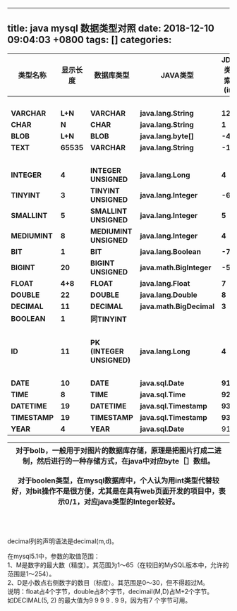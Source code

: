 
---
title: java mysql 数据类型对照
date: 2018-12-10 09:04:03 +0800
tags: []
categories: 
---

| **类型名称** | **显示长度** | **数据库类型** | **JAVA类型** | **JDBC类型索引(int)** | **描述** |
| --- | --- | --- | --- | --- | --- |
|   |   |   |   |   |   |
| **VARCHAR** | **L+N** | **VARCHAR** | **java.lang.String** | **12** |   |
| **CHAR** | **N** | **CHAR** | **java.lang.String** | **1** |   |
| **BLOB** | **L+N** | **BLOB** | **java.lang.byte[]** | **-4** |   |
| **TEXT** | **65535** | **VARCHAR** | **java.lang.String** | **-1** |   |
|   |   |   |   |   |   |
| **INTEGER** | **4** | **INTEGER UNSIGNED** | **java.lang.Long** | **4** |   |
| **TINYINT** | **3** | **TINYINT UNSIGNED** | **java.lang.Integer** | **-6** |   |
| **SMALLINT** | **5** | **SMALLINT UNSIGNED** | **java.lang.Integer** | **5** |   |
| **MEDIUMINT** | **8** | **MEDIUMINT UNSIGNED** | **java.lang.Integer** | **4** |   |
| **BIT** | **1** | **BIT** | **java.lang.Boolean** | **-7** |   |
| **BIGINT** | **20** | **BIGINT UNSIGNED** | **java.math.BigInteger** | **-5** |   |
| **FLOAT** | **4+8** | **FLOAT** | **java.lang.Float** | **7** |   |
| **DOUBLE** | **22** | **DOUBLE** | **java.lang.Double** | **8** |   |
| **DECIMAL** | **11** | **DECIMAL** | **java.math.BigDecimal** | **3** |   |
| **BOOLEAN** | **1** | **同TINYINT** |   |   |   |
|   |   |   |   |   |   |
| **ID** | **11** | **PK (INTEGER UNSIGNED)** | **java.lang.Long** | **4** |   |
|   |   |   |   |   |   |
| **DATE** | **10** | **DATE** | **java.sql.Date** | **91** |   |
| **TIME** | **8** | **TIME** | **java.sql.Time** | **92** |   |
| **DATETIME** | **19** | **DATETIME** | **java.sql.Timestamp** | **93** |   |
| **TIMESTAMP** | **19** | **TIMESTAMP** | **java.sql.Timestamp** | **93** |   |
| **YEAR** | **4** | **YEAR** | **java.sql.Date** | 91 |  |

| 对于bolb，一般用于对图片的数据库存储，原理是把图片打成二进制，然后进行的一种存储方式，在java中对应byte［］数组。<br /><br />对于boolen类型，在mysql数据库中，个人认为用int类型代替较好，对bit操作不是很方便，尤其是在具有web页面开发的项目中，表示0/1，对应java类型的Integer较好。 |
| --- |

<br /> 


decimal列的声明语法是decimal(m,d)。

在mysql5.1中，参数的取值范围： <br />1、M是数字的最大数（精度）。其范围为1～65（在较旧的MySQL版本中，允许的范围是1～254）。 <br />2、D是小数点右侧数字的数目（标度）。其范围是0～30，但不得超过M。 <br />说明：float占4个字节，double占8个字节，decimail(M,D)占M+2个字节。 <br />如DECIMAL(5, 2) 的最大值为9 9 9 9 . 9 9，因为有7 个字节可用。 

